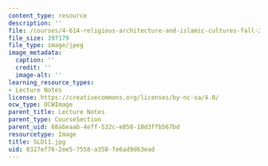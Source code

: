 ```yaml
---
content_type: resource
description: ''
file: /courses/4-614-religious-architecture-and-islamic-cultures-fall-2002/8327ef762ee57558a358fe6ad9d63ead_SLD11.jpg
file_size: 397179
file_type: image/jpeg
image_metadata:
  caption: ''
  credit: ''
  image-alt: ''
learning_resource_types:
- Lecture Notes
license: https://creativecommons.org/licenses/by-nc-sa/4.0/
ocw_type: OCWImage
parent_title: Lecture Notes
parent_type: CourseSection
parent_uid: 68abeaab-4eff-532c-e858-18d3ffb567bd
resourcetype: Image
title: SLD11.jpg
uid: 8327ef76-2ee5-7558-a358-fe6ad9d63ead
---
```

